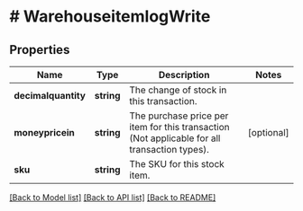 # # WarehouseitemlogWrite

## Properties

Name | Type | Description | Notes
------------ | ------------- | ------------- | -------------
**decimalquantity** | **string** | The change of stock in this transaction. |
**moneypricein** | **string** | The purchase price per item for this transaction (Not applicable for all transaction types). | [optional]
**sku** | **string** | The SKU for this stock item. |

[[Back to Model list]](../../README.md#models) [[Back to API list]](../../README.md#endpoints) [[Back to README]](../../README.md)
